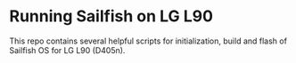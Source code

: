 Running Sailfish on LG L90
==========================

This repo contains several helpful scripts for initialization, build and flash of Sailfish OS for LG L90 (D405n).
